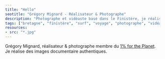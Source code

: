 ```yaml
---
title: "Hello"
seotitle: "Grégory Mignard - Réalisateur & Photographe"
description: "Photographe et vidéaste basé dans le Finistère, je réalise des images outdoor et documente des histoires authentiques."
tags: ["bretagne", "finistère", "surf", "voyage", "photographe", "vidéaste", "outdoor", "storytelling", "photographie", "microaventures", "océan"]
resources:
- src: "*.jpg"
---
```


Grégory Mignard, réalisateur & photographe membre du [1% for the Planet](https://www.onepercentfortheplanet.fr). Je réalise des images documentaire authentiques.

